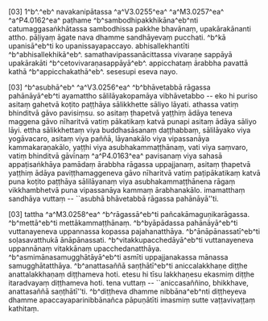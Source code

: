 [03] 1^b^.^eb^ navakanipātassa ^a^V3.0255^ea^ ^a^M3.0257^ea^ ^a^P4.0162^ea^ paṭhame  ^b^sambodhipakkhikāna^eb^nti catumaggasaṅkhātassa sambodhissa pakkhe  bhavānaṃ, upakārakānanti attho. pāḷiyaṃ āgate nava dhamme sandhāyevaṃ  pucchati. ^b^kā upanisā^eb^ti ko upanissayapaccayo.  abhisallekhantīti ^b^abhisallekhikā^eb^. samathavipassanācittassa  vivaraṇe sappāyā upakārakāti ^b^cetovivaraṇasappāyā^eb^.  appicchataṃ ārabbha pavattā kathā ^b^appicchakathā^eb^. sesesupi eseva  nayo.

[03] ^b^asubhā^eb^ ^a^V3.0256^ea^ ^b^bhāvetabbā rāgassa pahānāyā^eb^ti ayamattho  sālilāyakopamāya vibhāvetabbo -- eko hi puriso asitaṃ gahetvā  koṭito paṭṭhāya sālikkhette sāliyo lāyati. athassa vatiṃ  bhinditvā gāvo pavisiṃsu. so asitaṃ ṭhapetvā yaṭṭhiṃ ādāya teneva  maggena gāvo nīharitvā vatiṃ pākatikaṃ katvā punapi asitaṃ ādāya  sāliyo lāyi. ettha sālikkhettaṃ viya buddhasāsanaṃ daṭṭhabbaṃ,  sālilāyako viya yogāvacaro, asitaṃ viya paññā, lāyanakālo  viya vipassanāya kammakaraṇakālo, yaṭṭhi viya asubhakammaṭṭhānaṃ, vati  viya saṃvaro, vatiṃ bhinditvā gāvīnaṃ ^a^P4.0163^ea^ pavisanaṃ  viya sahasā appaṭisaṅkhāya pamādaṃ ārabbha rāgassa uppajjanaṃ, asitaṃ  ṭhapetvā yaṭṭhiṃ ādāya paviṭṭhamaggeneva gāvo nīharitvā vatiṃ  paṭipākatikaṃ katvā puna koṭito paṭṭhāya sālilāyanaṃ viya  asubhakammaṭṭhānena rāgaṃ vikkhambhetvā puna vipassanāya kammaṃ  ārabhanakālo. imamatthaṃ sandhāya vuttaṃ -- ``asubhā bhāvetabbā  rāgassa pahānāyā''ti.

[03] tattha ^a^M3.0258^ea^ ^b^rāgassā^eb^ti pañcakāmaguṇikarāgassa. ^b^mettā^eb^ti  mettākammaṭṭhānaṃ. ^b^byāpādassa pahānāyā^eb^ti vuttanayeneva uppannassa  kopassa pajahanatthāya. ^b^ānāpānassatī^eb^ti soḷasavatthukā  ānāpānassati. ^b^vitakkupacchedāyā^eb^ti vuttanayeneva uppannānaṃ  vitakkānaṃ upacchedanatthāya. ^b^asmimānasamugghātāyā^eb^ti asmīti  uppajjanakassa mānassa samugghātatthāya. ^b^anattasaññā  saṇṭhātī^eb^ti aniccalakkhaṇe diṭṭhe anattalakkhaṇaṃ diṭṭhameva hoti.  etesu hi tīsu lakkhaṇesu ekasmiṃ diṭṭhe itaradvayaṃ diṭṭhameva hoti.  tena vuttaṃ -- ``aniccasaññino, bhikkhave, anattasaññā saṇṭhātī''ti.  ^b^diṭṭheva dhamme nibbāna^eb^nti diṭṭheyeva dhamme  apaccayaparinibbānañca pāpuṇātīti imasmiṃ sutte vaṭṭavivaṭṭaṃ kathitaṃ.